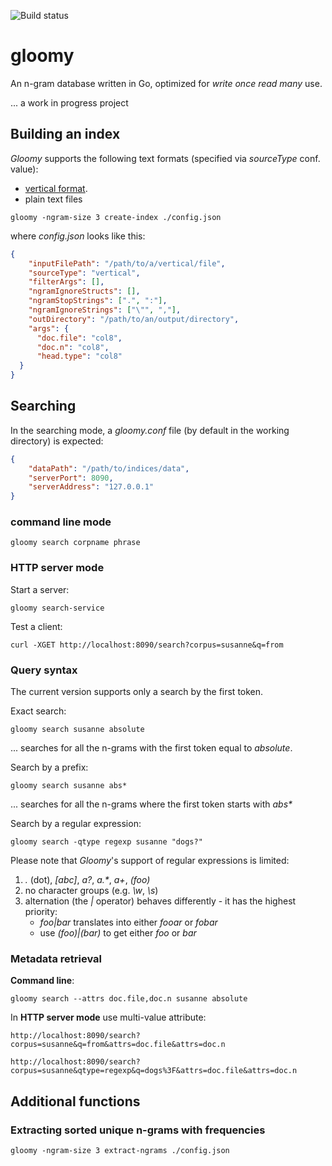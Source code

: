 ![Build status](https://travis-ci.org/tomachalek/gloomy.svg?branch=master)

# gloomy

An n-gram database written in Go, optimized for *write once read many* use.

... a work in progress project


## Building an index

*Gloomy* supports the following text formats (specified via *sourceType* conf. value):

  * [vertical format](https://www.sketchengine.co.uk/documentation/preparing-corpus-text/).
  * plain text files

```
gloomy -ngram-size 3 create-index ./config.json
```

where *config.json* looks like this:

```json
{
    "inputFilePath": "/path/to/a/vertical/file",
    "sourceType": "vertical",
    "filterArgs": [],
    "ngramIgnoreStructs": [],
    "ngramStopStrings": [".", ":"],
    "ngramIgnoreStrings": ["\"", ","],
    "outDirectory": "/path/to/an/output/directory",
    "args": {
      "doc.file": "col8",
      "doc.n": "col8",
      "head.type": "col8"
  }
}
```

## Searching

In the searching mode, a *gloomy.conf* file (by default in the working directory) is expected:

```json
{
    "dataPath": "/path/to/indices/data",
    "serverPort": 8090,
    "serverAddress": "127.0.0.1"
}
```

### command line mode

```
gloomy search corpname phrase
```

### HTTP server mode

Start a server:

```
gloomy search-service
```

Test a client:

```
curl -XGET http://localhost:8090/search?corpus=susanne&q=from
```


### Query syntax

The current version supports only a search by the first token.

Exact search:

```
gloomy search susanne absolute
```

... searches for all the n-grams with the first token equal to *absolute*.


Search by a prefix:

```
gloomy search susanne abs*
```

... searches for all the n-grams where the first token starts with *abs\**


Search by a regular expression:

```
gloomy search -qtype regexp susanne "dogs?"
```

Please note that *Gloomy*'s support of regular expressions is limited:

1. *.* (dot), *[abc]*, *a?*, *a.\**, *a+*, *(foo)*
3. no character groups (e.g. *\\w*, *\\s*)
2. alternation (the *|* operator) behaves differently - it has the highest priority:
   * *foo|bar* translates into either *fooar* or *fobar*
   * use *(foo)|(bar)* to get either *foo* or *bar*


### Metadata retrieval

**Command line**:

```
gloomy search --attrs doc.file,doc.n susanne absolute
```

In **HTTP server mode** use multi-value attribute:

```
http://localhost:8090/search?corpus=susanne&q=from&attrs=doc.file&attrs=doc.n
```

```
http://localhost:8090/search?corpus=susanne&qtype=regexp&q=dogs%3F&attrs=doc.file&attrs=doc.n
```


## Additional functions

### Extracting sorted unique n-grams with frequencies

```
gloomy -ngram-size 3 extract-ngrams ./config.json
```
